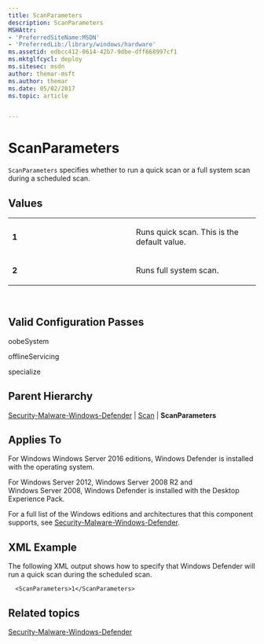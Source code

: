```yaml
---
title: ScanParameters
description: ScanParameters
MSHAttr:
- 'PreferredSiteName:MSDN'
- 'PreferredLib:/library/windows/hardware'
ms.assetid: edbcc412-0614-42b7-9dbe-dff668997cf1
ms.mktglfcycl: deploy
ms.sitesec: msdn
author: themar-msft
ms.author: themar
ms.date: 05/02/2017
ms.topic: article


---
```


# ScanParameters


`ScanParameters` specifies whether to run a quick scan or a full system scan during a scheduled scan.

## Values


<table>
<colgroup>
<col width="50%" />
<col width="50%" />
</colgroup>
<tbody>
<tr class="odd">
<td><p><strong>1</strong></p></td>
<td><p>Runs quick scan. This is the default value.</p></td>
</tr>
<tr class="even">
<td><p><strong>2</strong></p></td>
<td><p>Runs full system scan.</p></td>
</tr>
</tbody>
</table>

 

## Valid Configuration Passes


oobeSystem

offlineServicing

specialize

## Parent Hierarchy


[Security-Malware-Windows-Defender](security-malware-windows-defender.md) | [Scan](security-malware-windows-defender-scan.md) | **ScanParameters**

## Applies To


For Windows Windows Server 2016 editions, Windows Defender is installed with the operating system.

For Windows Server 2012, Windows Server 2008 R2 and Windows Server 2008, Windows Defender is installed with the Desktop Experience Pack.

For a full list of the Windows editions and architectures that this component supports, see [Security-Malware-Windows-Defender](security-malware-windows-defender.md).

## XML Example


The following XML output shows how to specify that Windows Defender will run a quick scan during the scheduled scan.

```
  <ScanParameters>1</ScanParameters>
```

## Related topics


[Security-Malware-Windows-Defender](security-malware-windows-defender.md)

 

 







